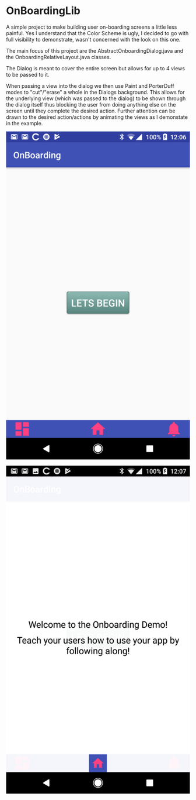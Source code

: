 # OnBoardingLib
A simple project to make building user on-boarding screens a little less painful.
Yes I understand that the Color Scheme is ugly, I decided to go with full visibility to demonstrate, wasn't concerned with the look on this one.


The main focus of this project are the AbstractOnboardingDialog.java and the OnboardingRelativeLayout.java classes. 

The Dialog is meant to cover the entire screen but allows for up to 4 views to be passed to it. 

When passing a view into the dialog we then use Paint and PorterDuff modes to "cut"/"erase" a whole in the Dialogs background. This allows for the underlying view (which was passed to the dialog) to be shown through the dialog itself thus blocking the user from doing anything else on the screen until they complete the desired action. Further attention can be drawn to the desired action/actions by animating the views as I demonstate in the example.



![Step One](https://github.com/dejami-ASill/OnBoardingLib/blob/master/Step_one_ob.png)

![Step Two](https://github.com/dejami-ASill/OnBoardingLib/blob/master/Step_two_ob.png)
